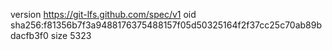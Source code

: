 version https://git-lfs.github.com/spec/v1
oid sha256:f81356b7f3a9488176375488157f05d50325164f2f37cc25c70ab89bdacfb3f0
size 5323
